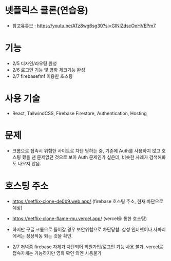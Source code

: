 
# 넷플릭스 클론(연습용)
- 참고유튜브 : https://youtu.be/ATz8wg6sg30?si=GlNIZdscOoHVEPm7


# 기능
- 2/5 디자인/라우팅 완성
- 2/6 로그인 기능 및 영화 체크기능 완성
- 2/7 firebasefmf 이용한 호스팅

# 사용 기술
 - React, TailwindCSS, Firebase Firestore, Authentication, Hosting


# 문제
 - 크롬으로 접속시 위험한 사이트로 차단 당하는 중, 기존에 Auth를 사용하지 않고 호스팅 했을 땐 문제없던 것으로 보아 Auth 문제인가 싶은데,
 비슷한 사례가 검색해봐도 나오지 않음.

# 호스팅 주소
 - https://netflix-clone-de0b9.web.app/  (firebase 호스팅 주소, 현재 차단으로 예상)

 - https://netflix-clone-flame-mu.vercel.app/ (vercel을 통한 호스팅)

 - 하지만 구글 크롬으로 들어갈 경우 보안위험으로 차단당함. 삼성 인터넷이나 사파리에서는 정상작동 되는 것을 확인.

 - 2/7 저녁쯤 firebase 자체가 차단되어 회원가입/로그인 기능 사용 불가. vercel로 접속자체는 가능하지만 영화 확인 외엔 사용불가